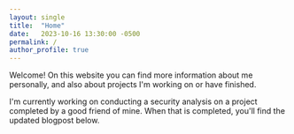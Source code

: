 ```yaml
---
layout: single
title:  "Home"
date:   2023-10-16 13:30:00 -0500
permalink: /
author_profile: true
---
```


Welcome! On this website you can find more information about me personally, and also about projects I'm working on or have finished.

I'm currently working on conducting a security analysis on a project completed by a good friend of mine. When that is completed, you'll find the updated blogpost below.

